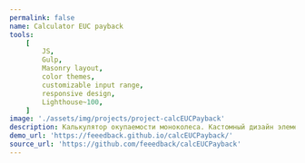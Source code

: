 ```yaml
---
permalink: false
name: Calculator EUC payback
tools:
    [
        JS,
        Gulp,
        Masonry layout,
        color themes,
        customizable input range,
        responsive design,
        Lighthouse~100,
    ]
image: './assets/img/projects/project-calcEUCPayback'
description: Калькулятор окупаемости моноколеса. Кастомный дизайн элементов формы, выполненный в качестве подмодуля. Возможность плавной смены цветовой схемы.
demo_url: 'https://feeedback.github.io/calcEUCPayback/'
source_url: 'https://github.com/feeedback/calcEUCPayback'
---
```

